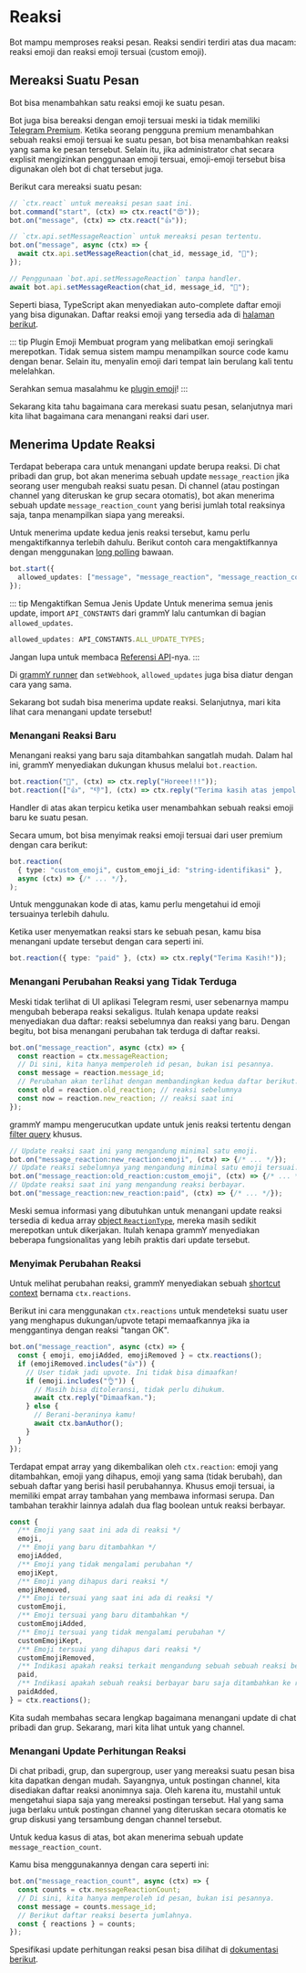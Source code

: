# Reaksi

Bot mampu memproses reaksi pesan.
Reaksi sendiri terdiri atas dua macam: reaksi emoji dan reaksi emoji tersuai (custom emoji).

## Mereaksi Suatu Pesan

Bot bisa menambahkan satu reaksi emoji ke suatu pesan.

Bot juga bisa bereaksi dengan emoji tersuai meski ia tidak memiliki [Telegram Premium](https://telegram.org/faq_premium?setln=id).
Ketika seorang pengguna premium menambahkan sebuah reaksi emoji tersuai ke suatu pesan, bot bisa menambahkan reaksi yang sama ke pesan tersebut.
Selain itu, jika administrator chat secara explisit mengizinkan penggunaan emoji tersuai, emoji-emoji tersebut bisa digunakan oleh bot di chat tersebut juga.

Berikut cara mereaksi suatu pesan:

```ts
// `ctx.react` untuk mereaksi pesan saat ini.
bot.command("start", (ctx) => ctx.react("😍"));
bot.on("message", (ctx) => ctx.react("👍"));

// `ctx.api.setMessageReaction` untuk mereaksi pesan tertentu.
bot.on("message", async (ctx) => {
  await ctx.api.setMessageReaction(chat_id, message_id, "🎉");
});

// Penggunaan `bot.api.setMessageReaction` tanpa handler.
await bot.api.setMessageReaction(chat_id, message_id, "💯");
```

Seperti biasa, TypeScript akan menyediakan auto-complete daftar emoji yang bisa digunakan.
Daftar reaksi emoji yang tersedia ada di [halaman berikut](https://core.telegram.org/bots/api#reactiontypeemoji).

::: tip Plugin Emoji
Membuat program yang melibatkan emoji seringkali merepotkan.
Tidak semua sistem mampu menampilkan source code kamu dengan benar.
Selain itu, menyalin emoji dari tempat lain berulang kali tentu melelahkan.

Serahkan semua masalahmu ke [plugin emoji](../plugins/emoji#data-praktis-untuk-reaksi)!
:::

Sekarang kita tahu bagaimana cara merekasi suatu pesan, selanjutnya mari kita lihat bagaimana cara menangani reaksi dari user.

## Menerima Update Reaksi

Terdapat beberapa cara untuk menangani update berupa reaksi.
Di chat pribadi dan grup, bot akan menerima sebuah update `message_reaction` jika seorang user mengubah reaksi suatu pesan.
Di channel (atau postingan channel yang diteruskan ke grup secara otomatis), bot akan menerima sebuah update `message_reaction_count` yang berisi jumlah total reaksinya saja, tanpa menampilkan siapa yang mereaksi.

Untuk menerima update kedua jenis reaksi tersebut, kamu perlu mengaktifkannya terlebih dahulu.
Berikut contoh cara mengaktifkannya dengan menggunakan [long polling](./deployment-types#long-polling-vs-webhook) bawaan.

```ts
bot.start({
  allowed_updates: ["message", "message_reaction", "message_reaction_count"],
});
```

::: tip Mengaktifkan Semua Jenis Update
Untuk menerima semua jenis update, import `API_CONSTANTS` dari grammY lalu cantumkan di bagian `allowed_updates`.

```ts
allowed_updates: API_CONSTANTS.ALL_UPDATE_TYPES;
```

Jangan lupa untuk membaca [Referensi API](/ref/core/apiconstants#all-update-types)-nya.
:::

Di [grammY runner](../plugins/runner#opsi-tingkat-lanjut) dan `setWebhook`, `allowed_updates` juga bisa diatur dengan cara yang sama.

Sekarang bot sudah bisa menerima update reaksi.
Selanjutnya, mari kita lihat cara menangani update tersebut!

### Menangani Reaksi Baru

Menangani reaksi yang baru saja ditambahkan sangatlah mudah.
Dalam hal ini, grammY menyediakan dukungan khusus melalui `bot.reaction`.

```ts
bot.reaction("🎉", (ctx) => ctx.reply("Horeee!!!"));
bot.reaction(["👍", "👎"], (ctx) => ctx.reply("Terima kasih atas jempolnya"));
```

Handler di atas akan terpicu ketika user menambahkan sebuah reaksi emoji baru ke suatu pesan.

Secara umum, bot bisa menyimak reaksi emoji tersuai dari user premium dengan cara berikut:

```ts
bot.reaction(
  { type: "custom_emoji", custom_emoji_id: "string-identifikasi" },
  async (ctx) => {/* ... */},
);
```

Untuk menggunakan kode di atas, kamu perlu mengetahui id emoji tersuainya terlebih dahulu.

Ketika user menyematkan reaksi stars ke sebuah pesan, kamu bisa menangani update tersebut dengan cara seperti ini.

```ts
bot.reaction({ type: "paid" }, (ctx) => ctx.reply("Terima Kasih!"));
```

### Menangani Perubahan Reaksi yang Tidak Terduga

Meski tidak terlihat di UI aplikasi Telegram resmi, user sebenarnya mampu mengubah beberapa reaksi sekaligus.
Itulah kenapa update reaksi menyediakan dua daftar: reaksi sebelumnya dan reaksi yang baru.
Dengan begitu, bot bisa menangani perubahan tak terduga di daftar reaksi.

```ts
bot.on("message_reaction", async (ctx) => {
  const reaction = ctx.messageReaction;
  // Di sini, kita hanya memperoleh id pesan, bukan isi pesannya.
  const message = reaction.message_id;
  // Perubahan akan terlihat dengan membandingkan kedua daftar berikut.
  const old = reaction.old_reaction; // reaksi sebelumnya
  const now = reaction.new_reaction; // reaksi saat ini
});
```

grammY mampu mengerucutkan update untuk jenis reaksi tertentu dengan [filter query](./filter-queries) khusus.

```ts
// Update reaksi saat ini yang mengandung minimal satu emoji.
bot.on("message_reaction:new_reaction:emoji", (ctx) => {/* ... */});
// Update reaksi sebelumnya yang mengandung minimal satu emoji tersuai.
bot.on("message_reaction:old_reaction:custom_emoji", (ctx) => {/* ... */});
// Update reaksi saat ini yang mengandung reaksi berbayar.
bot.on("message_reaction:new_reaction:paid", (ctx) => {/* ... */});
```

Meski semua informasi yang dibutuhkan untuk menangani update reaksi tersedia di kedua array [object `ReactionType`](https://core.telegram.org/bots/api#reactiontype), mereka masih sedikit merepotkan untuk dikerjakan.
Itulah kenapa grammY menyediakan beberapa fungsionalitas yang lebih praktis dari update tersebut.

### Menyimak Perubahan Reaksi

Untuk melihat perubahan reaksi, grammY menyediakan sebuah [shortcut context](./context#shortcut) bernama `ctx.reactions`.

Berikut ini cara menggunakan `ctx.reactions` untuk mendeteksi suatu user yang menghapus dukungan/upvote tetapi memaafkannya jika ia menggantinya dengan reaksi "tangan OK".

```ts
bot.on("message_reaction", async (ctx) => {
  const { emoji, emojiAdded, emojiRemoved } = ctx.reactions();
  if (emojiRemoved.includes("👍")) {
    // User tidak jadi upvote. Ini tidak bisa dimaafkan!
    if (emoji.includes("👌")) {
      // Masih bisa ditoleransi, tidak perlu dihukum.
      await ctx.reply("Dimaafkan.");
    } else {
      // Berani-beraninya kamu!
      await ctx.banAuthor();
    }
  }
});
```

Terdapat empat array yang dikembalikan oleh `ctx.reaction`: emoji yang ditambahkan, emoji yang dihapus, emoji yang sama (tidak berubah), dan sebuah daftar yang berisi hasil perubahannya.
Khusus emoji tersuai, ia memiliki empat array tambahan yang membawa informasi serupa.
Dan tambahan terakhir lainnya adalah dua flag boolean untuk reaksi berbayar.

```ts
const {
  /** Emoji yang saat ini ada di reaksi */
  emoji,
  /** Emoji yang baru ditambahkan */
  emojiAdded,
  /** Emoji yang tidak mengalami perubahan */
  emojiKept,
  /** Emoji yang dihapus dari reaksi */
  emojiRemoved,
  /** Emoji tersuai yang saat ini ada di reaksi */
  customEmoji,
  /** Emoji tersuai yang baru ditambahkan */
  customEmojiAdded,
  /** Emoji tersuai yang tidak mengalami perubahan */
  customEmojiKept,
  /** Emoji tersuai yang dihapus dari reaksi */
  customEmojiRemoved,
  /** Indikasi apakah reaksi terkait mengandung sebuah sebuah reaksi berbayar atau tidak */
  paid,
  /** Indikasi apakah sebuah reaksi berbayar baru saja ditambahkan ke reaksi terkait atau tidak */
  paidAdded,
} = ctx.reactions();
```

Kita sudah membahas secara lengkap bagaimana menangani update di chat pribadi dan grup.
Sekarang, mari kita lihat untuk yang channel.

### Menangani Update Perhitungan Reaksi

Di chat pribadi, grup, dan supergroup, user yang mereaksi suatu pesan bisa kita dapatkan dengan mudah.
Sayangnya, untuk postingan channel, kita disediakan daftar reaksi anonimnya saja.
Oleh karena itu, mustahil untuk mengetahui siapa saja yang mereaksi postingan tersebut.
Hal yang sama juga berlaku untuk postingan channel yang diteruskan secara otomatis ke grup diskusi yang tersambung dengan channel tersebut.

Untuk kedua kasus di atas, bot akan menerima sebuah update `message_reaction_count`.

Kamu bisa menggunakannya dengan cara seperti ini:

```ts
bot.on("message_reaction_count", async (ctx) => {
  const counts = ctx.messageReactionCount;
  // Di sini, kita hanya memperoleh id pesan, bukan isi pesannya.
  const message = counts.message_id;
  // Berikut daftar reaksi beserta jumlahnya.
  const { reactions } = counts;
});
```

Spesifikasi update perhitungan reaksi pesan bisa dilihat di [dokumentasi berikut](https://core.telegram.org/bots/api#messagereactioncountupdated).
